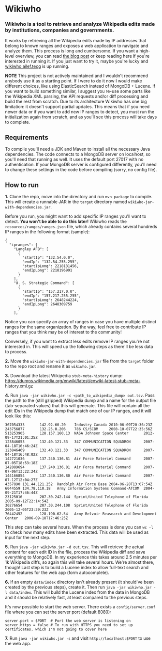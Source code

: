 #  Wikiwho

### Wikiwho is a tool to retrieve and analyze Wikipedia edits made by institutions, companies and governments.

It works by retrieving all the Wikipedia edits made by IP addresses that belong to known ranges and exposes a web application to navigate and analyze them. This process is long and cumbersome. If you want a high-level overview, you can read [the blog post](https://ailef.tech/2020/04/18/discovering-wikipedia-edits-made-by-institutions-companies-and-government-agencies/) or keep reading here if you're interested in running it. If you just want to try it, maybe you're lucky and [wikiwho.ailef.tecg](http://wikiwho.ailef.tech) is up running.

**NOTE** This project is not actively maintained and I wouldn't recommend anybody use it as a starting point. If I were to do it now I would make different choices, like using ElasticSearch instead of MongoDB + Lucene. If you want to build something similar, I suggest you re-use some parts like the Wikipedia XML parsing, the API requests and/or diff processing and build the rest from scratch. Due to its architecture Wikiwho has one big limitation: it doesn't support partial updates. This means that if you need newer data or if you want to add new IP ranges to detect, you must run the initialization again from scratch, and as you'll see this process will take days to complete.

## Requirements

To compile you'll need a JDK and Maven to install all the necessary Java dependencies. The code connects to a MongoDB server on localhost, so you'll need that running as well. It uses the default port 27017 with no authentication. If your MongoDB server is configured differently, you'll need to change these settings in the code before compiling (sorry, no config file).

## How to run

**1.** Clone the repo, move into the directory and run `mvn package` to compile. This will create a runnable JAR in the `target` directory named `wikiwho-jar-with-dependencies.jar`.

Before you run, you might want to add specific IP ranges you'll want to detect. **You won't be able to do this later!** Wikiwho reads the `resources/ranges/ranges.json` file, which already contains several hundreds IP ranges in the following format (sample):

```
{
  "ipranges": {
    "Langley AFB": [
      {
        "startIp": "132.54.0.0",
        "endIp": "132.54.255.255",
        "startIpLong": 2218131456,
        "endIpLong": 2218196991
      }
    ],
    "U. S. Strategic Command": [
      {
        "startIp": "157.217.0.0",
        "endIp": "157.217.255.255",
        "startIpLong": 2648244224,
        "endIpLong": 2648309759
      }
    ],
```

Notice you can specify an array of ranges in case you have multiple distinct ranges for the same organization. By the way, feel free to contribute IP ranges that you think may be of interest to the community!

Conversely, if you want to extract less edits remove IP ranges you're not interested in. This will speed up the following steps as there'll be less data to process.

**2.** Move the `wikiwho-jar-with-dependencies.jar` file from the `target` folder to the repo root and rename it as `wikiwho.jar`.

**3.** Download the latest Wikipedia `stub-meta-history` dump: https://dumps.wikimedia.org/enwiki/latest/enwiki-latest-stub-meta-history.xml.gz

**4.** Run `java -jar wikiwho.jar -c <path_to_wikipedia_dump> out.tsv`. Pass the path to the (still gzipped) Wikipedia dump and a name for the output file (tab-separated values) that this will generate. This file will contain all the edit IDs in the Wikipedia dump that match one of our IP ranges, and it will look like this:

```
367054333       142.92.60.20    Industry Canada 2010-06-09T20:36:23Z
243756877       132.25.0.206    786 CS/SCBM     2008-10-07T22:35:56Z
513253905       128.157.160.13  NASA Johnson Space Center       2012-09-17T21:01:25Z
123846053       132.40.121.33   347 COMMUNICATION SQUADRON      2007-04-18T16:46:24Z
123846469       132.40.121.33   347 COMMUNICATION SQUADRON      2007-04-18T16:48:02Z
142721036       137.240.136.81  Air Force Materiel Command      2007-07-05T18:53:18Z
142889694       137.240.136.81  Air Force Materiel Command      2007-07-06T13:22:24Z
144166854       137.240.136.80  Air Force Materiel Command      2007-07-12T12:04:27Z
4357890 131.44.121.252  Randolph Air Force Base 2004-06-28T13:07:54Z
6044559 134.78.110.18   Army Information Systems Command-ATCOM  2004-09-21T17:46:44Z
23125016        207.30.242.144  Sprint/United Telephone of Florida      2005-09-12T22:14:54Z
30276654        207.30.244.108  Sprint/United Telephone of Florida      2005-12-05T23:39:23Z
76442452        128.190.62.54   Army Belvoir Reasearch and Development Center   2006-09-18T17:46:25Z
```

This step can take several hours. When the process is done you can `wc -l` to check how many edits have been extracted. This data will be used as input for the next step.

**5.** Run `java -jar wikiwho.jar -d out.tsv`. This will retrieve the actual content for each edit ID in the file, process the Wikipedia diff and save everything to MongoDB. In my experience this takes around 2.5 minutes per 1k Wikipedia diffs, so again this will take several hours. We're almost there, though! Last step is to build a Lucene index to allow full-text search and other features for the web app (form autocomplete).

**6.** If an empty `data/index` directory isn't already present (it should've been created by the previous steps), create it. Then run `java -jar wikiwho.jar -l data/index`. This will build the Lucene index from the data in MongoDB and it should be relatively fast, at least compared to the previous steps.

It's now possible to start the web server. There exists a `config/server.conf` file where you can set the server port (default 8080):

```
server.port = $PORT  # Port the web server is listening on
server.https = false # To run with HTTPS you need to set up certificates, which I'm not going to cover here
```

**7.** Run `java -jar wikiwho.jar -s` and visit `http://localhost:$PORT` to use the web app.